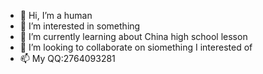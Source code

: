 - 👋 Hi, I’m a human
- 👀 I’m interested in something
- 🌱 I’m currently learning about China high school lesson
- 💞️ I’m looking to collaborate on siomething I interested of
- 📫 My QQ:2764093281

<!---
qwertyui125163/qwertyui125163 is a ✨ special ✨ repository because its `README.md` (this file) appears on your GitHub profile.
You can click the Preview link to take a look at your changes.
--->
